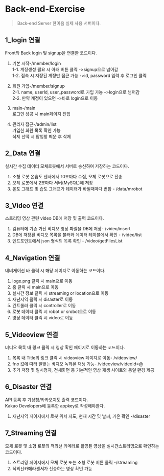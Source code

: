 # Back-end-Exercise
>Back-end Server 한이음 실제 사용 서버이다.

## 1_login 연결
Front와 Back login 및 signup을 연결한 코드이다.
1. 기본 시작-/member/login </br>
  1-1. 계정생성 필요 시 아래 버튼 클릭 ->signup으로 넘어감 </br>
  1-2. 접속 시 저장된 계정만 접근 가능 ->id, password 입력 후 로그인 클릭 </br>
2. 회원 가입-/member/signup </br>
  2-1. name, userId, user_password로 가입 가능 ->login으로 넘어감 </br>
  2-2. 만약 계정이 있으면 ->바로 login으로 이동 </br>
3. main-/main </br>
로그인 성공 시 main페이지 진입 </br>

4. 관리자 접근-/admin/list </br>
가입한 회원 목록 확인 가능 </br>
삭제 선택 시 팝업창 띄운 후 삭제 </br>

## 2_Data 연결
실시간 수집 데이터 모체로봇에서 서버로 송신하여 저장하는 코드이다. </br>
1. 소형 로봇 온습도 센서에서 10초마다 수집, 모체 로봇으로 전송 </br>
2. 모체 로봇에서 2분마다 서버(MySQL)에 저장 </br>
3. 온도 그래프 및 습도 그래프가 데이터가 바뀔때마다 변함 - /data/mrobot </br>

## 3_Video 연결
스트리밍 영상 관련 video DB에 저장 및 출력 코드이다. </br>
1. 컴퓨터에 기존 가진 비디오 영상 파일을 DB에 저장- /video/insert </br>
2. DB에 저장된 비디오 목록을 불러와 데이터 테이블에서 확인 - /video/list </br>
3. 엔드포인트에서 json 형식의 목록 확인 - /video/getFilesList </br>

## 4_Navigation 연결
네비게이션 바 클릭 시 해당 페이지로 이동하는 코드이다. </br>
1. logo.png 클릭 시 main으로 이동 </br>
2. 홈 클릭 시 main으로 이동 </br>
3. 실시간 정보 클릭 시 streaming or location으로 이동 </br>
4. 재난지역 클릭 시 disaster로 이동 </br>
5. 컨트롤러 클릭 시 controller로 이동 </br>
6. 로봇 데이터 클릭 시 robot or srobot으로 이동 </br>
7. 영상 데이터 클릭 시 video로 이동 </br>

## 5_Videoview 연결
비디오 목록 내 링크 클릭 시 영상 확인 페이지로 이동하는 코드이다. </br>
1. 목록 내 Title의 링크 클릭 시 videoview 페이지로 이동- /videoview/ </br>
2. fno 값에 따라 알맞는 비디오 녹화본 재생 가능- /videoview/videoId=@ </br>
3. 추가 저장 및 일시정지, 전체화면 등 기본적인 영상 재생 사이트와 동일 환경 제공 </br>

## 6_Disaster 연결
API 등록 후 기상청/카카오지도 출력 코드이다. </br> Kakao Developers에 등록한 appkey로 작성해야한다. </br>
1. 재난지역 페이지에서 로봇 위치 지도, 현재 시간 및 날씨, 기온 확인 -/disaster </br>

## 7_Streaming 연결
모체 로봇 및 소형 로봇의 적외선 카메라로 촬영된 영상을 실시간스트리밍으로 확인하는 코드이다. </br>
1. 스트리밍 페이지에서 모체 로봇 또는 소형 로봇 버튼 클릭 -/streaming </br>
2. 적외선카메라센서가 전송하는 영상 확인 가능 </br>

## 
